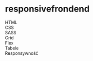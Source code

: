 # responsivefrondend

HTML </br>
CSS </br>
SASS </br>
Grid </br>
Flex </br>
Tabele </br>
Responsywność </br>
